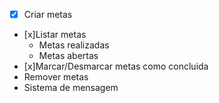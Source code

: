 -[x] Criar metas
- [x]Listar metas
  - Metas realizadas
  - Metas abertas
- [x]Marcar/Desmarcar metas como concluida
- Remover metas
- Sistema de mensagem


